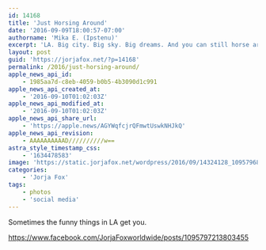 ```yaml
---
id: 14168
title: 'Just Horsing Around'
date: '2016-09-09T18:00:57-07:00'
authorname: 'Mika E. (Ipstenu)'
excerpt: 'LA. Big city. Big sky. Big dreams. And you can still horse around.'
layout: post
guid: 'https://jorjafox.net/?p=14168'
permalink: /2016/just-horsing-around/
apple_news_api_id:
    - 1985aa7d-c8eb-4059-b0b5-4b3090d1c991
apple_news_api_created_at:
    - '2016-09-10T01:02:03Z'
apple_news_api_modified_at:
    - '2016-09-10T01:02:03Z'
apple_news_api_share_url:
    - 'https://apple.news/AGYWqfcjrQFmwtUswkNHJkQ'
apple_news_api_revision:
    - AAAAAAAAAAD//////////w==
astra_style_timestamp_css:
    - '1634478583'
image: 'https://static.jorjafox.net/wordpress/2016/09/14324128_1095796827136827_6489444454458490966_o-2.jpg'
categories:
    - 'Jorja Fox'
tags:
    - photos
    - 'social media'
---
```


Sometimes the funny things in LA get you.

https://www.facebook.com/JorjaFoxworldwide/posts/1095797213803455
